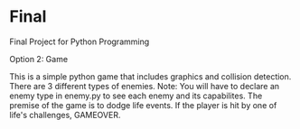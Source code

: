 # Final
Final Project for Python Programming

Option 2: Game

This is a simple python game that includes graphics and collision detection. There are 3 different types of enemies. Note: You will have to declare an enemy type in enemy.py to see each enemy and its capabilites. The premise of the game is to dodge life events. If the player is hit by one of life's challenges, GAMEOVER.
